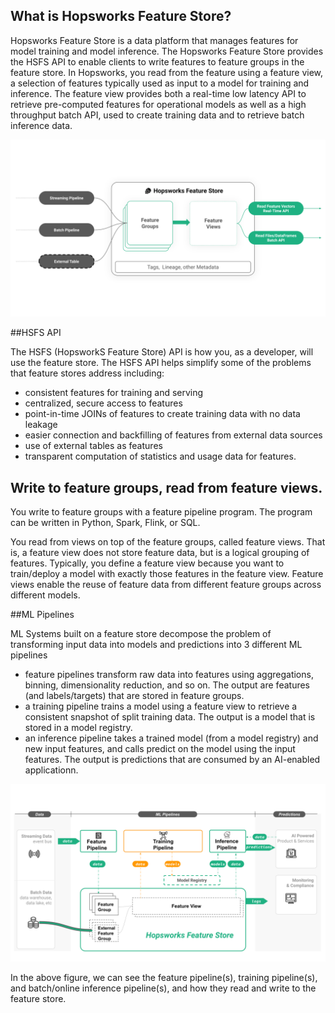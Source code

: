 
<a name="what"></a>
## What is Hopsworks Feature Store?

Hopsworks Feature Store is a data platform that manages features for model training and model inference. The Hopsworks Feature Store provides the HSFS API to enable clients to write features to feature groups in the feature store. In Hopsworks, you read from the feature using a feature view, a selection of features typically used as input to a model for training and inference. The feature view provides both a real-time low latency API to retrieve pre-computed features for operational models as well as a high throughput batch API, used to create training data and to retrieve batch inference data.

<img src="../../assets/images/concepts/fs/architecture.svg">

##HSFS API


The HSFS (HopsworkS Feature Store) API is how you, as a developer, will use the feature store.
The HSFS API helps simplify some of the problems that feature stores address including:

 - consistent features for training and serving
 - centralized, secure access to features
 - point-in-time JOINs of features to create training data with no data leakage
 - easier connection and backfilling of features from external data sources
 - use of external tables as features
 - transparent computation of statistics and usage data for features.

## Write to feature groups, read from feature views.
You write to feature groups with a feature pipeline program. The program can be written in Python, Spark, Flink, or SQL.

You read from views on top of the feature groups, called feature views. That is, a feature view does not store feature data, but is a logical grouping of features. Typically, you define a feature view because you want to train/deploy a model with exactly those features in the feature view. Feature views enable the reuse of feature data from different feature groups across different models.

##ML Pipelines

ML Systems built on a feature store decompose the problem of transforming input data into models and predictions into 3 different ML pipelines

 - feature pipelines transform raw data into features using aggregations, binning, dimensionality reduction, and so on. The output are features (and labels/targets) that are stored in feature groups.
 - a training pipeline trains a model using a feature view to retrieve a consistent snapshot of split training data. The output is a model that is stored in a model registry.
 - an inference pipeline takes a trained model (from a model registry) and new input features, and calls predict on the model using the input features. The output is predictions that are consumed by an AI-enabled applicationn.

<img src="../../assets/images/concepts/fs/ml-pipelines-ml-system.svg">

In the above figure, we can see the feature pipeline(s), training pipeline(s), and batch/online inference pipeline(s), and how they read and write to the feature store.